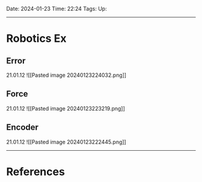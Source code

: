 Date: 2024-01-23
Time: 22:24
Tags:
Up: 

---
# Robotics Ex

## Error
21.01.12
![[Pasted image 20240123224032.png]]

## Force
21.01.12
![[Pasted image 20240123223219.png]]
## Encoder
21.01.12
![[Pasted image 20240123222445.png]]

---
# References
